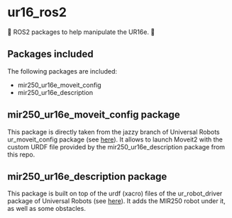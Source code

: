 # ur16_ros2
:dizzy: ROS2 packages to help manipulate the UR16e. :dizzy:

## Packages included
The following packages are included:
- mir250_ur16e_moveit_config
- mir250_ur16e_description

## mir250_ur16e_moveit_config package
This package is directly taken from the jazzy branch of Universal Robots ur_moveit_config package (see [here](https://github.com/UniversalRobots/Universal_Robots_ROS2_Driver/tree/jazzy/ur_moveit_config)). It allows to launch Moveit2 with the custom URDF file provided by the mir250_ur16e_description package from this repo.

## mir250_ur16e_description package
This package is built on top of the urdf (xacro) files of the ur_robot_driver package of Universal Robots (see [here](https://github.com/UniversalRobots/Universal_Robots_ROS2_Driver/tree/main/ur_robot_driver)). It adds the MIR250 robot under it, as well as some obstacles.
